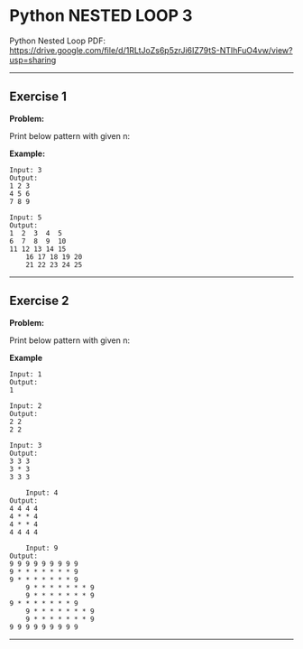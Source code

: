 # Python NESTED LOOP 3

Python Nested Loop PDF:
https://drive.google.com/file/d/1RLtJoZs6p5zrJi6IZ79tS-NTlhFuO4vw/view?usp=sharing


---

## Exercise 1

**Problem:**

Print below pattern with given n:

**Example:**

 	Input: 3
  	Output: 
	1 2 3
 	4 5 6
  	7 8 9
      
 	Input: 5
  	Output: 
	1  2  3  4  5 
 	6  7  8  9  10
   	11 12 13 14 15
    	16 17 18 19 20 
     	21 22 23 24 25

---

## Exercise 2

**Problem:**

Print below pattern with given n:

**Example**

	Input: 1
 	Output:
	1

 	Input: 2
 	Output:
	2 2
 	2 2

   	Input: 3
 	Output:
	3 3 3
 	3 * 3
  	3 3 3

      	Input: 4
 	Output:
	4 4 4 4
 	4 * * 4
  	4 * * 4
   	4 4 4 4

        Input: 9
 	Output:
	9 9 9 9 9 9 9 9 9 
 	9 * * * * * * * 9 
   	9 * * * * * * * 9 
     	9 * * * * * * * 9 
       	9 * * * * * * * 9 
	9 * * * * * * * 9 
    	9 * * * * * * * 9 
      	9 * * * * * * * 9 
	9 9 9 9 9 9 9 9 9 

---
